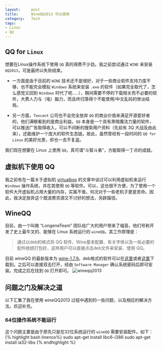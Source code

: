 ```yaml
---
layout:     post
title:      WineQQ2013 可以使用
category:   Tech
tags: 
- Linux
- QQ
---
```


## QQ for `Linux`
想要在Linux操作系统下使用 `QQ` 真的得费不少劲。我之前尝试通过 `WINE` 来安装 `QQ2013`，可是最终以失败结束。

- 一方面是由于目前的 `WINE` 技术还不是很好，对于一些商业软件支持力度不够，也不能完全模拟 `Windows` 系统来安装 `.exe` 的软件（如果完全取代了，怎么感觉又回到 `Windows` 时代了呢.....），期间需要不停的下载相关而不必要的软件，大费人力与（电）脑力，而且终归落得个不能使用/中文乱码的惨淡结局。

- 另一方面，`Tencent` 公司也不会完全放弃 `QQ` 的商业价值来满足开源爱好者的，他们满眼看到的是商业利益。`QQ` 本身是一个具有黑暗魔法力量的软件，可以推送广告取得收入，可以不间断的搜索用户资料（先前有 3Q 大战及由此来），还能维护一个庞大的软件生态链。故此，虽然曾经有一段时间的 `QQ for Linux` 的美好光景，却也一去不复返。

我们现在想要在 Linux 上使用 `QQ`，真可谓“斗智斗勇”，方能取得一丁点的成就。

## 虚拟机下使用 QQ
我之前有在一篇关于虚拟机 [virtualbox](http://williamlfang.github.io/cn/2014/01/04/virtualbox/) 的文章中谈过可以利用虚拟机来运行 `Windows` 操作系统，并在其使用 `QQ` 等软件。可以，这也很不方便，为了使用一个软件大开虚拟机占用大量的内存，实属不值，何况对于一些老机子更是苦命。因此，我决定放弃这个既浪费资源又不讨好的想法，另辟蹊径。

## WineQQ
目前，由一个叫做 “LongeneTeam” 团队给广大的用户带来了福音。他们号称开发了史上最牛叉的、能够在 Linux 系统运行的 `wineQQ`。其工作原理是：
> 通过以deb的格式将 QQ 软件、Wine基本配置、有关字体以及一些必要的配件统统打包好，这样用户可以直接点击deb文件来安装、使用 QQ。

目前 wineQQ 的最新版本为 [wine-1.7.9](http://www.longene.org/forum/viewtopic.php?t=4700)。deb格式的软件可以在[这里](http://pan.baidu.com/s/1hq83fWo)或者[这里](http://www.longene.org/download/WineQQ2013SP6-20140102-Longene.deb)下载到。之后可以直接双击打开，经由 `Software Manager` 确认系统密码后即可安装。完成之后在找到 `QQ` 打开即可。
![wineqq2013](/cn/assets/images/QQ/qq.png)


## 问题之门及解决之道
以下汇集了我在使用 wineQQ2013 过程中遇到的一些问题，以及相应的解决方法。欢迎补充。

### 64位操作系统不能运行
这个问题主要是由于原先只是在32位系统运行的 `wineQQ` 需要安装配件。如下：
{% highlight bash linenos%}
sudo apt-get install libc6-i386 
sudo apt-get install ia32-libs
{% endhighlight %}


